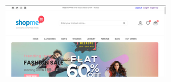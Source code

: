 ![image](https://github.com/sivatejachary/shopeme-website/blob/64120007bf7d84f79da2201ae9f6ad420b460173/Screenshot%202023-03-10%20193636.png)
